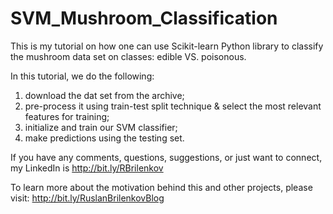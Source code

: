 # SVM_Mushroom_Classification
This is my tutorial on how one can use Scikit-learn Python library to classify the mushroom data set on classes: edible VS. poisonous. 

In this tutorial, we do the following:

1. download the dat set from the archive;
2. pre-process it using train-test split technique & select the most relevant features for training;
3. initialize and train our SVM classifier;
4. make predictions using the testing set.

If you have any comments, questions, suggestions, or just want to connect, my LinkedIn is http://bit.ly/RBrilenkov

To learn more about the motivation behind this and other projects, please visit: http://bit.ly/RuslanBrilenkovBlog
